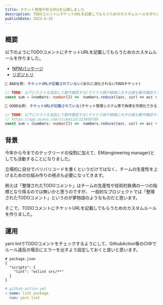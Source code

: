 ```yaml
---
title: チケット管理が捗るOSSを公開しました
description: TODOコメントにチケットURLを記載してもらうためのカスタムルールを作りました。
publishDate: 2023-6-25
---
```


## 概要
以下のようにTODOコメントにチケットURLを記載してもらうためのカスタムルールを作りました。

- [NPMパッケージ](https://www.npmjs.com/package/eslint-plugin-todo-comment)
- [リポジトリ](https://github.com/ToyB0x/eslint-plugin-todo-comment)

```typescript
🙅 BADな例: チケットURLが記載されていない(永久に消化されないTODOチケット)

// TODO: 以下にテストを追加して動作確認する(マイナス値や極端に大きな値も動作確認する)
const sum = (numbers: number[]) =>  numbers.reduce((acc, cur) => acc + cur, 0)
```

<div class="mt-4"></div>

```typescript
🙆 GOODな例: チケットURLが記載されている(チケット管理システム等で負債を可視化できる)

// TODO: 以下にテストを追加して動作確認する(マイナス値や極端に大きな値も動作確認する)
// https://app.asana.com/ticketId/123456789
const sum = (numbers: number[]) =>  numbers.reduce((acc, cur) => acc + cur, 0)
```

## 背景
今年から今までのテックリードの役割に加えて、EM(engineering manager)としても活動することになりました。  

立場的に自分でバリバリコードを書くというだけではなく、チームの生産性を上げるための仕組み作りの視点も必要になってきます。

例えば「整理されたTODOコメント」はチームの生産性や技術的負債の一つの指標となり得るのでは無いかと思うのですが、
一般的なプロジェクトでは「整理されたTODOコメント」というのが夢物語のようなものだと思います。

そこで、TODOコメントにチケットURLを記載してもらうためのカスタムルールを作りました。

## 運用
yarn lintでTODOコメントをチェックするようにして、GithubAction等のCI中でルール違反の場合にエラーを出すよう設定しておくと良いと思います。

```jsonc
# package.json
{
  "scripts": {
    "lint": "eslint src/**"
  }
}
```

<div class="mt-4"></div>

```yaml
# github-action.yml
- name: lint package
  run: yarn lint
```
